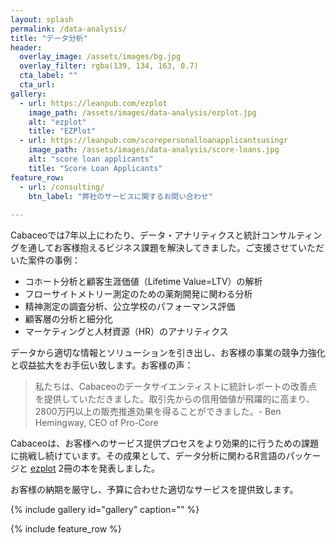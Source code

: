 ```yaml
---
layout: splash
permalink: /data-analysis/
title: "データ分析"
header:
  overlay_image: /assets/images/bg.jpg
  overlay_filter: rgba(139, 134, 163, 0.7)
  cta_label: ""
  cta_url: 
gallery:
  - url: https://leanpub.com/ezplot
    image_path: /assets/images/data-analysis/ezplot.jpg
    alt: "ezplot"
    title: "EZPlot"
  - url: https://leanpub.com/scorepersonalloanapplicantsusingr
    image_path: /assets/images/data-analysis/score-loans.jpg
    alt: "score loan applicants"
    title: "Score Loan Applicants"
feature_row:
  - url: /consulting/
    btn_label: "弊社のサービスに関するお問い合わせ"      
        
---
```


Cabaceoでは7年以上にわたり、データ・アナリティクスと統計コンサルティングを通してお客様抱えるビジネス課題を解決してきました。ご支援させていただいた案件の事例：

* コホート分析と顧客生涯価値（Lifetime Value=LTV）の解析
* フローサイトメトリー測定のための薬剤開発に関わる分析
* 精神測定の調査分析、公立学校のパフォーマンス評価
* 顧客層の分析と細分化
* マーケティングと人材資源（HR）のアナリティクス
 
データから適切な情報とソリューションを引き出し、お客様の事業の競争力強化と収益拡大をお手伝い致します。お客様の声：

>私たちは、Cabaceoのデータサイエンティストに統計レポートの改善点を提供していただきました。取引先からの信用価値が飛躍的に高まり、2800万円以上の販売推進効果を得ることができました。- Ben Hemingway, CEO of Pro-Core

Cabaceoは、お客様へのサービス提供プロセスをより効果的に行うための課題に挑戦し続けています。その成果として、データ分析に関わるR言語のパッケージと [ezplot](https://github.com/gmlang/ezplot) 2冊の本を発表しました。

お客様の納期を厳守し、予算に合わせた適切なサービスを提供致します。

{% include gallery id="gallery" caption="" %}

{% include feature_row %}